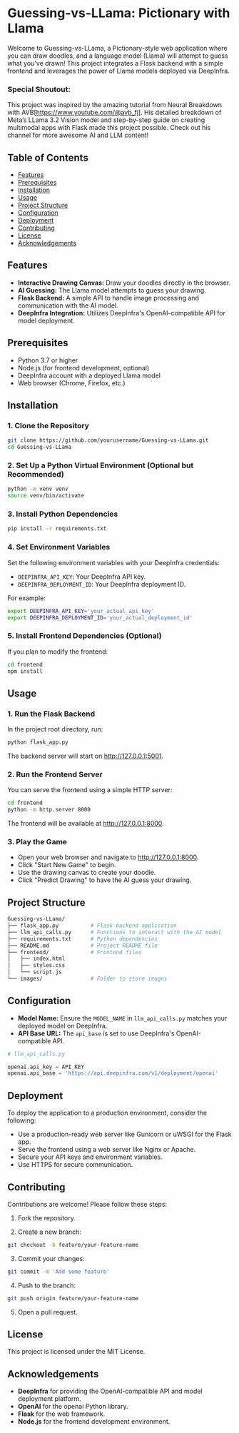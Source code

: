 # Guessing-vs-LLama: Pictionary with Llama
Welcome to Guessing-vs-LLama, a Pictionary-style web application where you can draw doodles, and a language model (Llama) will attempt to guess what you've drawn! This project integrates a Flask backend with a simple frontend and leverages the power of Llama models deployed via DeepInfra.

### Special Shoutout:
This project was inspired by the amazing tutorial from Neural Breakdown with AVB[https://www.youtube.com/@avb_fj]. His detailed breakdown of Meta’s LLama 3.2 Vision model and step-by-step guide on creating multimodal apps with Flask made this project possible. Check out his channel for more awesome AI and LLM content!


## Table of Contents
- [Features](#features)
- [Prerequisites](#prerequisites)
- [Installation](#installation)
- [Usage](#usage)
- [Project Structure](#project-structure)
- [Configuration](#configuration)
- [Deployment](#deployment)
- [Contributing](#contributing)
- [License](#license)
- [Acknowledgements](#acknowledgements)

## Features
- **Interactive Drawing Canvas:** Draw your doodles directly in the browser.
- **AI Guessing:** The Llama model attempts to guess your drawing.
- **Flask Backend:** A simple API to handle image processing and communication with the AI model.
- **DeepInfra Integration:** Utilizes DeepInfra's OpenAI-compatible API for model deployment.

## Prerequisites
- Python 3.7 or higher
- Node.js (for frontend development, optional)
- DeepInfra account with a deployed Llama model
- Web browser (Chrome, Firefox, etc.)

## Installation

### 1. Clone the Repository
```bash
git clone https://github.com/yourusername/Guessing-vs-LLama.git
cd Guessing-vs-LLama
```

### 2. Set Up a Python Virtual Environment (Optional but Recommended)
```bash
python -m venv venv
source venv/bin/activate  
```

### 3. Install Python Dependencies
```bash
pip install -r requirements.txt
```

### 4. Set Environment Variables
Set the following environment variables with your DeepInfra credentials:

- `DEEPINFRA_API_KEY`: Your DeepInfra API key.
- `DEEPINFRA_DEPLOYMENT_ID`: Your DeepInfra deployment ID.

For example:
```bash
export DEEPINFRA_API_KEY='your_actual_api_key'
export DEEPINFRA_DEPLOYMENT_ID='your_actual_deployment_id'
```

### 5. Install Frontend Dependencies (Optional)
If you plan to modify the frontend:

```bash
cd frontend
npm install
```

## Usage

### 1. Run the Flask Backend
In the project root directory, run:
```bash
python flask_app.py
```
The backend server will start on http://127.0.0.1:5001.

### 2. Run the Frontend Server
You can serve the frontend using a simple HTTP server:
```bash
cd frontend
python -m http.server 8000
```
The frontend will be available at http://127.0.0.1:8000.

### 3. Play the Game
- Open your web browser and navigate to http://127.0.0.1:8000.
- Click "Start New Game" to begin.
- Use the drawing canvas to create your doodle.
- Click "Predict Drawing" to have the AI guess your drawing.

## Project Structure
```bash
Guessing-vs-LLama/
├── flask_app.py          # Flask backend application
├── llm_api_calls.py      # Functions to interact with the AI model
├── requirements.txt      # Python dependencies
├── README.md             # Project README file
├── frontend/             # Frontend files
│   ├── index.html
│   ├── styles.css
│   └── script.js
└── images/               # Folder to store images
```

## Configuration
- **Model Name:** Ensure the `MODEL_NAME` in `llm_api_calls.py` matches your deployed model on DeepInfra.
- **API Base URL:** The `api_base` is set to use DeepInfra's OpenAI-compatible API.

```python
# llm_api_calls.py

openai.api_key = API_KEY
openai.api_base = 'https://api.deepinfra.com/v1/deployment/openai'
```

## Deployment
To deploy the application to a production environment, consider the following:
- Use a production-ready web server like Gunicorn or uWSGI for the Flask app.
- Serve the frontend using a web server like Nginx or Apache.
- Secure your API keys and environment variables.
- Use HTTPS for secure communication.

## Contributing
Contributions are welcome! Please follow these steps:

1. Fork the repository.

2. Create a new branch:
```bash
git checkout -b feature/your-feature-name
```

3. Commit your changes:
```bash
git commit -m 'Add some feature'
```

4. Push to the branch:
```bash
git push origin feature/your-feature-name
```

5. Open a pull request.

## License
This project is licensed under the MIT License.

## Acknowledgements
- **DeepInfra** for providing the OpenAI-compatible API and model deployment platform.
- **OpenAI** for the openai Python library.
- **Flask** for the web framework.
- **Node.js** for the frontend development environment.
